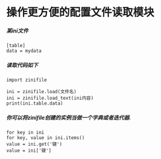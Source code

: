 # 操作更方便的配置文件读取模块


#####  某ini文件
```
[table]
data = mydata
```

#####  读取代码如下
```
import zinifile

ini = zinifile.load(文件名)
ini = zinifile.load_text(ini内容)
print(ini.table.data)
```

#####  你可以将zinifile创建的实例当做一个字典或者迭代器.
```
for key in ini
for key, value in ini.items()
value = ini.get('键')
value = ini['键']
```
